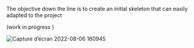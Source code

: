 The objective down the line is to create an initial skeleton that can easily adapted to the project

(work in progress )

![Capture d’écran 2022-08-06 160945](https://user-images.githubusercontent.com/56868809/183252477-e207525e-5ea1-4847-9397-88d0900d4bf2.png)
